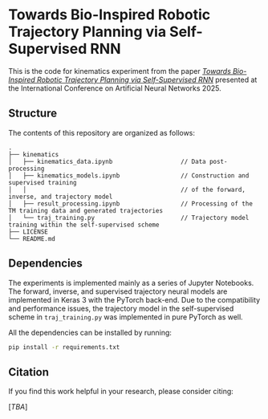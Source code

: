 # Towards Bio-Inspired Robotic Trajectory Planning via Self-Supervised RNN

This is the code for kinematics experiment from the paper 
[_Towards Bio-Inspired Robotic Trajectory Planning via Self-Supervised RNN_](https://arxiv.org/abs/2507.02171)
presented at the International Conference on Artificial Neural Networks 2025.

## Structure
The contents of this repository are organized as follows:
```
.
├── kinematics
│   ├── kinematics_data.ipynb                   // Data post-processing
│   ├── kinematics_models.ipynb                 // Construction and supervised training 
│   │                                           // of the forward, inverse, and trajectory model
│   ├── result_processing.ipynb                 // Processing of the TM training data and generated trajectories
│   └── traj_training.py                        // Trajectory model training within the self-supervised scheme
├── LICENSE
└── README.md
```

## Dependencies
The experiments is implemented mainly as a series of Jupyter Notebooks.
The forward, inverse, and supervised trajectory neural models are implemented in Keras 3 with the PyTorch back-end.
Due to the compatibility and performance issues, the trajectory model in the self-supervised scheme 
in `traj_training.py` was implemented in pure PyTorch as well.

All the dependencies can be installed by running:
```bash
pip install -r requirements.txt
```

## Citation
If you find this work helpful in your research, please consider citing:

[_TBA_]
